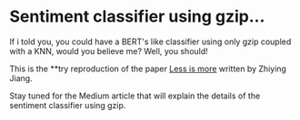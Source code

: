 # Sentiment classifier using gzip...

If i told you, you could have a BERT's like classifier using only gzip coupled with a KNN, would you believe me? Well, you should!

This is the **try reproduction of the paper [Less is more](
https://doi.org/10.48550/arXiv.2212.09410) written by Zhiying Jiang.

Stay tuned for the Medium article that will explain the details of the sentiment classifier using gzip.
